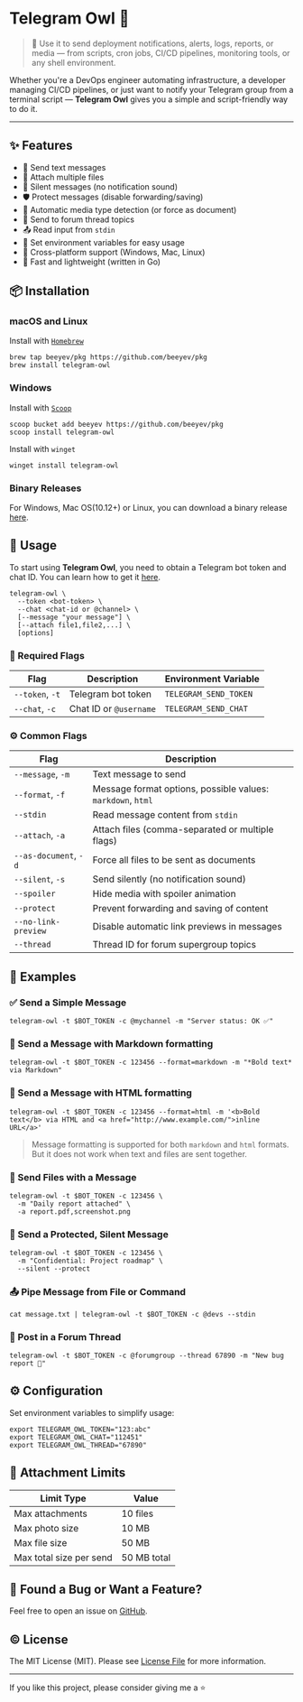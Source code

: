 # Telegram Owl 🦉

> 📣 Use it to send deployment notifications, alerts, logs, reports, or media — from scripts, cron jobs, CI/CD pipelines, monitoring tools, or any shell environment.

Whether you're a DevOps engineer automating infrastructure, a developer managing CI/CD pipelines, or just want to notify your Telegram group from a terminal script — **Telegram Owl** gives you a simple and script-friendly way to do it.

---

## ✨ Features

- 📨 Send text messages
- 📎 Attach multiple files
- 🔕 Silent messages (no notification sound)
- 🛡️ Protect messages (disable forwarding/saving)
- 📸 Automatic media type detection (or force as document)
- 🧵 Send to forum thread topics
- 📤 Read input from `stdin`
- 📌 Set environment variables for easy usage
- 🐧 Cross-platform support (Windows, Mac, Linux)
- 🚀 Fast and lightweight (written in Go)

## 📦 Installation

### macOS and Linux

Install with [`Homebrew`](https://brew.sh/)
```console
brew tap beeyev/pkg https://github.com/beeyev/pkg
brew install telegram-owl
```

### Windows

Install with [`Scoop`](https://scoop.sh/)
```console
scoop bucket add beeyev https://github.com/beeyev/pkg
scoop install telegram-owl
```

Install with `winget`
```console
winget install telegram-owl
```

### Binary Releases
For Windows, Mac OS(10.12+) or Linux, you can download a binary release [here](https://github.com/beeyev/telegram-owl/releases/latest).

## 🚀 Usage

To start using **Telegram Owl**, you need to obtain a Telegram bot token and chat ID.
You can learn how to get it [here](/docs/HowToTelegramBot.md).

```console
telegram-owl \
  --token <bot-token> \
  --chat <chat-id or @channel> \
  [--message "your message"] \
  [--attach file1,file2,...] \
  [options]
```

### 🔐 Required Flags

| Flag            | Description                     | Environment Variable        |
|----------------|---------------------------------|-----------------------------|
| `--token`, `-t`  | Telegram bot token             | `TELEGRAM_SEND_TOKEN`       |
| `--chat`, `-c`   | Chat ID or `@username`        | `TELEGRAM_SEND_CHAT`        |

### ⚙️ Common Flags

| Flag                  | Description                                                    |
|-----------------------|----------------------------------------------------------------|
| `--message`, `-m`      | Text message to send                                          |
| `--format`, `-f`         | Message format options, possible values: `markdown`, `html` |
| `--stdin`              | Read message content from `stdin`                             |
| `--attach`, `-a`       | Attach files (comma-separated or multiple flags)              |
| `--as-document`, `-d`  | Force all files to be sent as documents                       |
| `--silent`, `-s`       | Send silently (no notification sound)                         |
| `--spoiler`            | Hide media with spoiler animation                             |
| `--protect`            | Prevent forwarding and saving of content                      |
| `--no-link-preview`    | Disable automatic link previews in messages                   |
| `--thread`             | Thread ID for forum supergroup topics                         |

## 📌 Examples

### ✅ Send a Simple Message

```console
telegram-owl -t $BOT_TOKEN -c @mychannel -m "Server status: OK ✅"
```

### 📝 Send a Message with Markdown formatting
```console
telegram-owl -t $BOT_TOKEN -c 123456 --format=markdown -m "*Bold text* via Markdown"
```

### 📝 Send a Message with HTML formatting
```console
telegram-owl -t $BOT_TOKEN -c 123456 --format=html -m '<b>Bold text</b> via HTML and <a href="http://www.example.com/">inline URL</a>'
```

> Message formatting is supported for both `markdown` and `html` formats. But it does not work when text and files are sent together.

### 📎 Send Files with a Message

```console
telegram-owl -t $BOT_TOKEN -c 123456 \
  -m "Daily report attached" \
  -a report.pdf,screenshot.png
```

### 🔕 Send a Protected, Silent Message

```console
telegram-owl -t $BOT_TOKEN -c 123456 \
  -m "Confidential: Project roadmap" \
  --silent --protect
```

### 📤 Pipe Message from File or Command

```console
cat message.txt | telegram-owl -t $BOT_TOKEN -c @devs --stdin
```

### 🧵 Post in a Forum Thread

```console
telegram-owl -t $BOT_TOKEN -c @forumgroup --thread 67890 -m "New bug report 🐞"
```

## ⚙️ Configuration

Set environment variables to simplify usage:

```console
export TELEGRAM_OWL_TOKEN="123:abc"
export TELEGRAM_OWL_CHAT="112451"
export TELEGRAM_OWL_THREAD="67890"
```

## 📏 Attachment Limits

| Limit Type              | Value         |
|-------------------------|---------------|
| Max attachments         | 10 files      |
| Max photo size          | 10 MB         |
| Max file size           | 50 MB         |
| Max total size per send | 50 MB total   |

## 🐞 Found a Bug or Want a Feature?

Feel free to open an issue on [GitHub](https://github.com/beeyev/telegram-owl/issues).

## © License

The MIT License (MIT). Please see [License File](https://github.com/beeyev/telegram-owl/blob/master/LICENSE) for more information.

---

If you like this project, please consider giving me a ⭐
